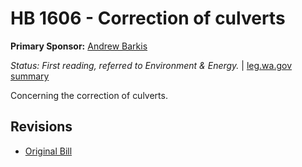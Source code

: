 # HB 1606 - Correction of culverts
**Primary Sponsor:** [Andrew Barkis](/person/leg/andrew.barkis.md)

*Status: First reading, referred to Environment & Energy.* | [leg.wa.gov summary](https://app.leg.wa.gov/billsummary?BillNumber=1606&Year=2021)

Concerning the correction of culverts.

## Revisions
* [Original Bill](1/)